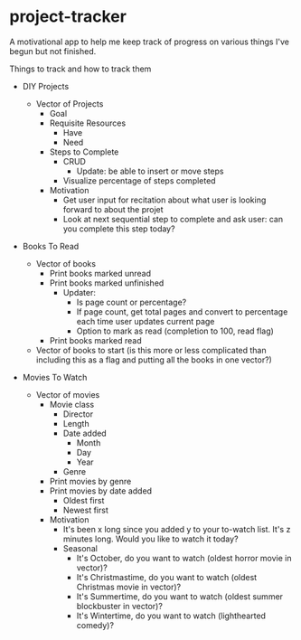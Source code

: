 # project-tracker
A motivational app to help me keep track of progress on various things I've begun but not finished.

Things to track and how to track them

- DIY Projects
  - Vector of Projects
    - Goal
    - Requisite Resources
      - Have
      - Need
    - Steps to Complete
      - CRUD
        - Update: be able to insert or move steps
      - Visualize percentage of steps completed
    - Motivation
      - Get user input for recitation about what user is looking forward to about the projet
      - Look at next sequential step to complete and ask user: can you complete this step today?

- Books To Read
  - Vector of books
    - Print books marked unread
    - Print books marked unfinished
      - Updater:
        - Is page count or percentage?
        - If page count, get total pages and convert to percentage each time user updates current page
        - Option to mark as read (completion to 100, read flag)
    - Print books marked read
  - Vector of books to start (is this more or less complicated than including this as a flag and putting all the books in one vector?)

- Movies To Watch
  - Vector of movies
    - Movie class
      - Director
      - Length
      - Date added
        - Month
        - Day
        - Year
      - Genre
    - Print movies by genre
    - Print movies by date added
      - Oldest first
      - Newest first
    - Motivation
      - It's been x long since you added y to your to-watch list. It's z minutes long. Would you like to watch it today?
      - Seasonal
        - It's October, do you want to watch (oldest horror movie in vector)?
        - It's Christmastime, do you want to watch (oldest Christmas movie in vector)?
        - It's Summertime, do you want to watch (oldest summer blockbuster in vector)?
        - It's Wintertime, do you want to watch (lighthearted comedy)?
